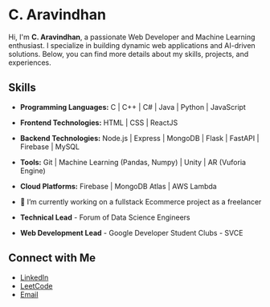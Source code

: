 # C. Aravindhan

Hi, I'm **C. Aravindhan**, a passionate Web Developer and Machine Learning enthusiast. I specialize in building dynamic web applications and AI-driven solutions. Below, you can find more details about my skills, projects, and experiences.

## Skills
- **Programming Languages:** C | C++ | C# | Java | Python | JavaScript
- **Frontend Technologies:** HTML | CSS | ReactJS 
- **Backend Technologies:** Node.js | Express | MongoDB | Flask | FastAPI | Firebase | MySQL
- **Tools:** Git | Machine Learning (Pandas, Numpy) | Unity | AR (Vuforia Engine)
- **Cloud Platforms:** Firebase | MongoDB Atlas | AWS Lambda 

- 🔭 I’m currently working on a fullstack Ecommerce project as a freelancer

- **Technical Lead** - Forum of Data Science Engineers
- **Web Development Lead** - Google Developer Student Clubs - SVCE

## Connect with Me
- [LinkedIn](https://www.linkedin.com/in/aravindhan-chakravarthy/)
- [LeetCode](https://leetcode.com/u/CowTheGreat/)
- [Email](mailto:cowara987@gmail.com)

<!--
**CowTheGreat/CowTheGreat** is a ✨ _special_ ✨ repository because its `README.md` (this file) appears on your GitHub profile.

Here are some ideas to get you started:

- 🔭 I’m currently working on ...
- 🌱 I’m currently learning ...
- 👯 I’m looking to collaborate on ...
- 🤔 I’m looking for help with ...
- 💬 Ask me about ...
- 📫 How to reach me: ...
- 😄 Pronouns: ...
- ⚡ Fun fact: ...
-->
